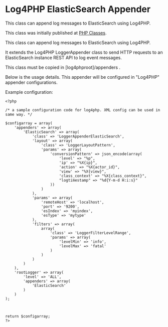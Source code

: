 # Log4PHP ElasticSearch Appender

This class can append log messages to ElasticSearch using Log4PHP. 

This class was initially published  at [PHP Classes](hhttps://www.phpclasses.org/package/9088-PHP-Append-log-messages-to-ElasticSearch-using-Log4PHP.html).


This class can append log messages to ElasticSearch using Log4PHP.

It extends the Log4PHP LoggerAppender class to send HTTP requests to an ElasticSearch instance REST API to log event messages.

This class must be copied in [log4phproot]/appenders .


Below is the usage details. This appender will be configured in "Log4PHP" appender configurations. 

Example configuration:

```
<?php

/* a sample configuration code for log4php. XML config can be used in same way. */

$configarray = array(
    'appenders' => array(
        'ElasticSearch' => array(
            'class' => 'LoggerAppenderElasticSearch',
            'layout' => array(
                'class' => 'LoggerLayoutPattern',
                'params' => array(
                    'conversionPattern' => json_encode(array(
                        'level' => "%p",
                        'ip' => "%X{ip}",
                        'action' => "%X{actor_id}",
                        'view' => "%X{view}",
                        'class_context' => "%X{class_context}",
                        "logtimestamp" => "%d{Y-m-d H:i:s}"
                    ))
                )
            ),
            'params' => array(
                'remoteHost' => 'localhost',
                'port' => '9200',
                'esIndex' => 'myindex',
                'esType' => 'mytype'
            ),
            'filters' => array(
                array(
                    'class' => 'LoggerFilterLevelRange',
                    'params' => array(
                        'levelMin' => 'info',
                        'levelMax' => 'fatal'
                    )
                )
            )
        )
    ),
    'rootLogger' => array(
        'level' => 'ALL',
        'appenders' => array(
            'ElasticSearch'
        )
    )
);



return $configarray;
?>
```
